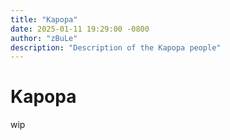 ```yaml
---
title: "Kapopa"
date: 2025-01-11 19:29:00 -0800
author: "zBuLe"
description: "Description of the Kapopa people"
---
```


# Kapopa

wip

